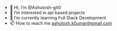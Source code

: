 - 👋 Hi, I’m @Ashutosh-git0
- 👀 I’m interested in api based projects 
- 🌱 I’m currently learning Full Stack Development
- 📫 How to reach me ashutosh.k0umar@gmail.com

<!---
Ashutosh-git0/Ashutosh-git0 is a ✨ special ✨ repository because its `README.md` (this file) appears on your GitHub profile.
You can click the Preview link to take a look at your changes.
--->
